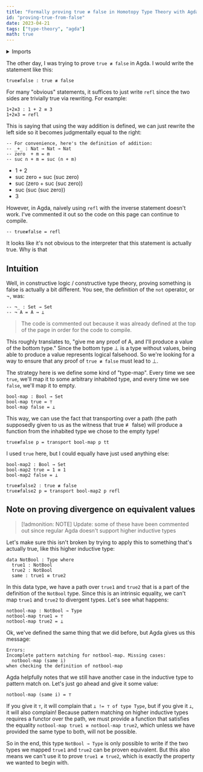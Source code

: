 ```yaml
---
title: "Formally proving true ≢ false in Homotopy Type Theory with Agda"
id: "proving-true-from-false"
date: 2023-04-21
tags: ["type-theory", "agda"]
math: true
---
```


<details>
<summary>Imports</summary>

These are some imports that are required for code on this page to work properly.

```agda
open import Prelude
```

</details>

The other day, I was trying to prove `true ≢ false` in Agda. I would write the
statement like this:

```
true≢false : true ≢ false
```

For many "obvious" statements, it suffices to just write `refl` since the two
sides are trivially true via rewriting. For example:

```
1+2≡3 : 1 + 2 ≡ 3
1+2≡3 = refl
```

This is saying that using the way addition is defined, we can just rewrite the
left side so it becomes judgmentally equal to the right:

```
-- For convenience, here's the definition of addition:
-- _+_ : Nat → Nat → Nat
-- zero  + m = m
-- suc n + m = suc (n + m)
```

- 1 + 2
- suc zero + suc (suc zero)
- suc (zero + suc (suc zero))
- suc (suc (suc zero))
- 3

However, in Agda, naively using `refl` with the inverse statement doesn't work.
I've commented it out so the code on this page can continue to compile.

```
-- true≢false = refl
```

It looks like it's not obvious to the interpreter that this statement is
actually true. Why is that

## Intuition

Well, in constructive logic / constructive type theory, proving something is
false is actually a bit different. You see, the definition of the `not`
operator, or $\neg$, was:

```
-- ¬_ : Set → Set
-- ¬ A = A → ⊥
```

> The code is commented out because it was already defined at the top of the
> page in order for the code to compile.

This roughly translates to, "give me any proof of A, and I'll produce a value of
the bottom type." Since the bottom type $\bot$ is a type without values, being
able to produce a value represents logical falsehood. So we're looking for a way
to ensure that any proof of `true ≢ false` must lead to $\bot$.

The strategy here is we define some kind of "type-map". Every time we see
`true`, we'll map it to some arbitrary inhabited type, and every time we see
`false`, we'll map it to empty.

```
bool-map : Bool → Set
bool-map true = ⊤
bool-map false = ⊥
```

This way, we can use the fact that transporting
over a path (the path supposedly given to us as the witness that true ≢ false)
will produce a function from the inhabited type we chose to the empty type!

```
true≢false p = transport bool-map p tt
```

I used `true` here, but I could equally have just used anything else:

```
bool-map2 : Bool → Set
bool-map2 true = 1 ≡ 1
bool-map2 false = ⊥

true≢false2 : true ≢ false
true≢false2 p = transport bool-map2 p refl
```

## Note on proving divergence on equivalent values

> [!admonition: NOTE]
> Update: some of these have been commented out since regular Agda doesn't support higher inductive types

Let's make sure this isn't broken by trying to apply this to something that's
actually true, like this higher inductive type:

```text
data NotBool : Type where
  true1 : NotBool
  true2 : NotBool
  same : true1 ≡ true2
```

In this data type, we have a path over `true1` and `true2` that is a part of the
definition of the `NotBool` type. Since this is an intrinsic equality, we can't
map `true1` and `true2` to divergent types. Let's see what happens:

```text
notbool-map : NotBool → Type
notbool-map true1 = ⊤
notbool-map true2 = ⊥
```

Ok, we've defined the same thing that we did before, but Agda gives us this
message:

```text
Errors:
Incomplete pattern matching for notbool-map. Missing cases:
  notbool-map (same i)
when checking the definition of notbool-map
```

Agda helpfully notes that we still have another case in the inductive type to
pattern match on. Let's just go ahead and give it some value:

```text
notbool-map (same i) = ⊤
```

If you give it `⊤`, it will complain that `⊥ != ⊤ of type Type`, but if you give
it `⊥`, it will also complain! Because pattern matching on higher inductive
types requires a functor over the path, we must provide a function that
satisfies the equality `notbool-map true1 ≡ notbool-map true2`, which unless we
have provided the same type to both, will not be possible.

So in the end, this type `NotBool → Type` is only possible to write if the two
types we mapped `true1` and `true2` can be proven equivalent. But this also
means we can't use it to prove `true1 ≢ true2`, which is exactly the property we
wanted to begin with.
